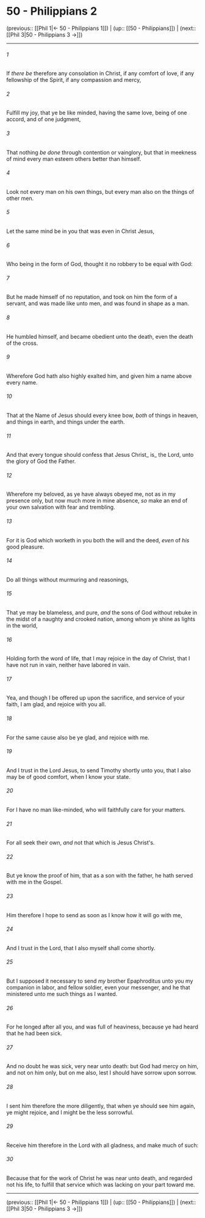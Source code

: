 # 50 - Philippians 2

(previous:: [[Phil 1|← 50 - Philippians 1]]) | (up:: [[50 - Philippians]]) | (next:: [[Phil 3|50 - Philippians 3 →]])

***


###### 1 
If _there be_ therefore any consolation in Christ, if any comfort of love, if any fellowship of the Spirit, if any compassion and mercy, 

###### 2 
Fulfill my joy, that ye be like minded, having the same love, being of one accord, and of one judgment, 

###### 3 
That nothing _be done_ through contention or vainglory, but that in meekness of mind every man esteem others better than himself. 

###### 4 
Look not every man on his own things, but every man also on the things of other men. 

###### 5 
Let the same mind be in you that was even in Christ Jesus, 

###### 6 
Who being in the form of God, thought it no robbery to be equal with God: 

###### 7 
But he made himself of no reputation, and took on him the form of a servant, and was made like unto men, and was found in shape as a man. 

###### 8 
He humbled himself, and became obedient unto the death, even the death of the cross. 

###### 9 
Wherefore God hath also highly exalted him, and given him a name above every name. 

###### 10 
That at the Name of Jesus should every knee bow, _both_ of things in heaven, and things in earth, and things under the earth. 

###### 11 
And that every tongue should confess that Jesus Christ_ is_ the Lord, unto the glory of God the Father. 

###### 12 
Wherefore my beloved, as ye have always obeyed me, not as in my presence only, but now much more in mine absence, _so_ make an end of your own salvation with fear and trembling. 

###### 13 
For it is God which worketh in you both the will and the deed, _even_ of _his_ good pleasure. 

###### 14 
Do all things without murmuring and reasonings, 

###### 15 
That ye may be blameless, and pure, _and_ the sons of God without rebuke in the midst of a naughty and crooked nation, among whom ye shine as lights in the world, 

###### 16 
Holding forth the word of life, that I may rejoice in the day of Christ, that I have not run in vain, neither have labored in vain. 

###### 17 
Yea, and though I be offered up upon the sacrifice, and service of your faith, I am glad, and rejoice with you all. 

###### 18 
For the same cause also be ye glad, and rejoice with me. 

###### 19 
And I trust in the Lord Jesus, to send Timothy shortly unto you, that I also may be of good comfort, when I know your state. 

###### 20 
For I have no man like-minded, who will faithfully care for your matters. 

###### 21 
For all seek their own, _and_ not that which is Jesus Christ's. 

###### 22 
But ye know the proof of him, that as a son with the father, he hath served with me in the Gospel. 

###### 23 
Him therefore I hope to send as soon as I know how it will go with me, 

###### 24 
And I trust in the Lord, that I also myself shall come shortly. 

###### 25 
But I supposed it necessary to send _my_ brother Epaphroditus unto you my companion in labor, and fellow soldier, even your messenger, and he that ministered unto me such things as I wanted. 

###### 26 
For he longed after all you, and was full of heaviness, because ye had heard that he had been sick. 

###### 27 
And no doubt he was sick, very near unto death: but God had mercy on him, and not on him only, but on me also, lest I should have sorrow upon sorrow. 

###### 28 
I sent him therefore the more diligently, that when ye should see him again, ye might rejoice, and I might be the less sorrowful. 

###### 29 
Receive him therefore in the Lord with all gladness, and make much of such: 

###### 30 
Because that for the work of Christ he was near unto death, and regarded not his life, to fulfill that service which was lacking on your part toward me.

***

(previous:: [[Phil 1|← 50 - Philippians 1]]) | (up:: [[50 - Philippians]]) | (next:: [[Phil 3|50 - Philippians 3 →]])
